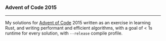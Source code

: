 ### Advent of Code 2015

---

My solutions for [Advent of Code](https://adventofcode.com/) 2015 written as an exercise in learning Rust, and writing performant and efficient algorithms, with a goal of < 1s runtime for every solution, with `--release` compile profile.